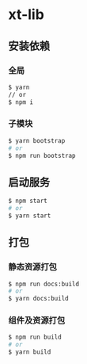 # xt-lib

## 安装依赖

### 全局

```bash
$ yarn
// or
$ npm i
```

### 子模块

```bash
$ yarn bootstrap
# or
$ npm run bootstrap
```

## 启动服务

```bash
$ npm start
# or
$ yarn start
```

## 打包

### 静态资源打包

```bash
$ npm run docs:build
# or
$ yarn docs:build
```

### 组件及资源打包

```bash
$ npm run build
# or
$ yarn build
```

